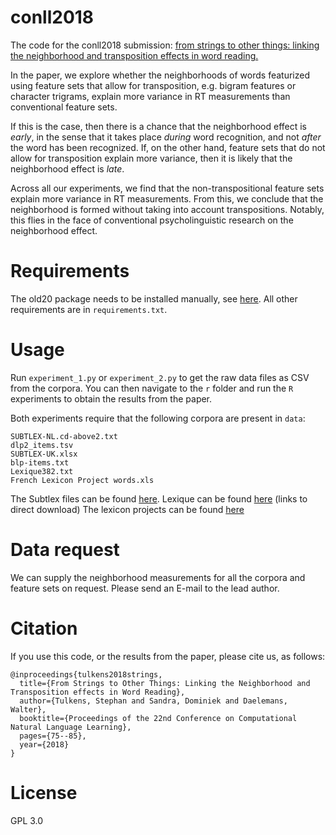 # conll2018

The code for the conll2018 submission: [from strings to other things: linking the neighborhood and transposition effects in word reading.](http://www.aclweb.org/anthology/K18-1008)

In the paper, we explore whether the neighborhoods of words featurized using feature sets that allow for transposition, e.g. bigram features or character trigrams, explain more variance in RT measurements than conventional feature sets.

If this is the case, then there is a chance that the neighborhood effect is _early_, in the sense that it takes place _during_ word recognition, and not _after_ the word has been recognized.
If, on the other hand, feature sets that do not allow for transposition explain more variance, then it is likely that the neighborhood effect is _late_.

Across all our experiments, we find that the non-transpositional feature sets explain more variance in RT measurements.
From this, we conclude that the neighborhood is formed without taking into account transpositions.
Notably, this flies in the face of conventional psycholinguistic research on the neighborhood effect.

# Requirements

The old20 package needs to be installed manually, see [here](https://github.com/stephantul/old20).
All other requirements are in `requirements.txt`.

# Usage

Run `experiment_1.py` or `experiment_2.py` to get the raw data files as CSV from the corpora.
You can then navigate to the `r` folder and run the `R` experiments to obtain the results from the paper.

Both experiments require that the following corpora are present in `data`:

```
SUBTLEX-NL.cd-above2.txt
dlp2_items.tsv
SUBTLEX-UK.xlsx
blp-items.txt
Lexique382.txt
French Lexicon Project words.xls
```

The Subtlex files can be found [here](http://crr.ugent.be/programs-data/subtitle-frequencies).
Lexique can be found [here](http://www.lexique.org/public/Lexique382.zip) (links to direct download)
The lexicon projects can be found [here](http://crr.ugent.be/programs-data/lexicon-projects)

# Data request

We can supply the neighborhood measurements for all the corpora and feature sets on request. Please send an E-mail to the lead author.

# Citation

If you use this code, or the results from the paper, please cite us, as follows:

```
@inproceedings{tulkens2018strings,
  title={From Strings to Other Things: Linking the Neighborhood and Transposition effects in Word Reading},
  author={Tulkens, Stephan and Sandra, Dominiek and Daelemans, Walter},
  booktitle={Proceedings of the 22nd Conference on Computational Natural Language Learning},
  pages={75--85},
  year={2018}
}
```

# License

GPL 3.0
